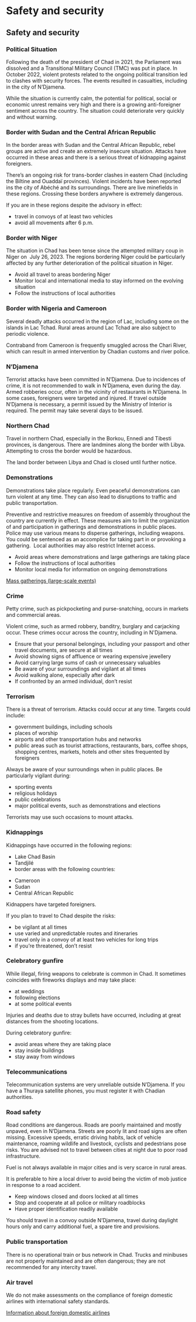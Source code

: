 # Safety and security

## Safety and security

### Political Situation

Following the death of the president of Chad in 2021, the Parliament was dissolved and a Transitional Military Council (TMC) was put in place. In October 2022, violent protests related to the ongoing political transition led to clashes with security forces. The events resulted in casualties, including in the city of N’Djamena.

While the situation is currently calm, the potential for political, social or economic unrest remains very high and there is a growing anti-foreigner sentiment across the country. The situation could deteriorate very quickly and without warning.

### Border with Sudan and the Central African Republic

In the border areas with Sudan and the Central African Republic, rebel groups are active and create an extremely insecure situation. Attacks have occurred in these areas and there is a serious threat of kidnapping against foreigners.

There’s an ongoing risk for trans-border clashes in eastern Chad (including the Biltine and Ouaddaï provinces). Violent incidents have been reported ins the city of Abéché and its surroundings. There are live minefields in these regions. Crossing these borders anywhere is extremely dangerous.

If you are in these regions despite the advisory in effect:

* travel in convoys of at least two vehicles
* avoid all movements after 6 p.m.

### Border with Niger

The situation in Chad has been tense since the attempted military coup in Niger on  July 26, 2023. The regions bordering Niger could be particularly affected by any further deterioration of the political situation in Niger.

* Avoid all travel to areas bordering Niger
* Monitor local and international media to stay informed on the evolving situation
* Follow the instructions of local authorities

### Border with Nigeria and Cameroon

Several deadly attacks occurred in the region of Lac, including some on the islands in Lac Tchad. Rural areas around Lac Tchad are also subject to periodic violence.

Contraband from Cameroon is frequently smuggled across the Chari River, which can result in armed intervention by Chadian customs and river police.

### N’Djamena

Terrorist attacks have been committed in N’Djamena. Due to incidences of crime, it is not recommended to walk in N’Djamena, even during the day. Armed robberies occur, often in the vicinity of restaurants in N’Djamena. In some cases, foreigners were targeted and injured. If travel outside N’Djamena is necessary, a permit issued by the Ministry of Interior is required. The permit may take several days to be issued.

### Northern Chad

Travel in northern Chad, especially in the Borkou, Ennedi and Tibesti provinces, is dangerous. There are landmines along the border with Libya. Attempting to cross the border would be hazardous.

The land border between Libya and Chad is closed until further notice.

### Demonstrations

Demonstrations take place regularly. Even peaceful demonstrations can turn violent at any time. They can also lead to disruptions to traffic and public transportation.

Preventive and restrictive measures on freedom of assembly throughout the country are currently in effect. These measures aim to limit the organization of and participation in gatherings and demonstrations in public places. Police may use various means to disperse gatherings, including weapons. You could be sentenced as an accomplice for taking part in or provoking a gathering.  Local authorities may also restrict Internet access.

* Avoid areas where demonstrations and large gatherings are taking place
* Follow the instructions of local authorities
* Monitor local media for information on ongoing demonstrations

[Mass gatherings (large-scale events)](https://travel.gc.ca/travelling/health-safety/mass-gatherings)

### Crime

Petty crime, such as pickpocketing and purse-snatching, occurs in markets and commercial areas.

Violent crime, such as armed robbery, banditry, burglary and carjacking occur. These crimes occur across the country, including in N'Djamena.

* Ensure that your personal belongings, including your passport and other travel documents, are secure at all times
* Avoid showing signs of affluence or wearing expensive jewellery
* Avoid carrying large sums of cash or unnecessary valuables
* Be aware of your surroundings and vigilant at all times
* Avoid walking alone, especially after dark
* If confronted by an armed individual, don’t resist

### Terrorism

There is a threat of terrorism. Attacks could occur at any time. Targets could include:

* government buildings, including schools
* places of worship
* airports and other transportation hubs and networks
* public areas such as tourist attractions, restaurants, bars, coffee shops, shopping centres, markets, hotels and other sites frequented by foreigners

Always be aware of your surroundings when in public places. Be particularly vigilant during:

* sporting events
* religious holidays
* public celebrations
* major political events, such as demonstrations and elections

Terrorists may use such occasions to mount attacks.

### Kidnappings

Kidnappings have occurred in the following regions:

* Lake Chad Basin
* Tandjilé
* border areas with the following countries:

+ Cameroon
+ Sudan
+ Central African Republic

Kidnappers have targeted foreigners.

If you plan to travel to Chad despite the risks:

* be vigilant at all times
* use varied and unpredictable routes and itineraries
* travel only in a convoy of at least two vehicles for long trips
* if you’re threatened, don’t resist

### Celebratory gunfire

While illegal, firing weapons to celebrate is common in Chad. It sometimes coincides with fireworks displays and may take place:

* at weddings
* following elections
* at some political events

Injuries and deaths due to stray bullets have occurred, including at great distances from the shooting locations.

During celebratory gunfire:

* avoid areas where they are taking place
* stay inside buildings
* stay away from windows

### Telecommunications

Telecommunication systems are very unreliable outside N’Djamena. If you have a Thuraya satellite phones, you must register it with Chadian authorities.

### Road safety

Road conditions are dangerous. Roads are poorly maintained and mostly unpaved, even in N’Djamena. Streets are poorly lit and road signs are often missing. Excessive speeds, erratic driving habits, lack of vehicle maintenance, roaming wildlife and livestock, cyclists and pedestrians pose risks. You are advised not to travel between cities at night due to poor road infrastructure.

Fuel is not always available in major cities and is very scarce in rural areas.

It is preferable to hire a local driver to avoid being the victim of mob justice in response to a road accident.

* Keep windows closed and doors locked at all times
* Stop and cooperate at all police or military roadblocks
* Have proper identification readily available

You should travel in a convoy outside N’Djamena, travel during daylight hours only and carry additional fuel, a spare tire and provisions.

### Public transportation

There is no operational train or bus network in Chad. Trucks and minibuses are not properly maintained and are often dangerous; they are not recommended for any intercity travel.

### Air travel

We do not make assessments on the compliance of foreign domestic airlines with international safety standards.

[Information about foreign domestic airlines](https://travel.gc.ca/air/in-flight-safety#other)

###
